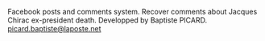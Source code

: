 Facebook posts and comments system.
Recover comments about Jacques Chirac ex-president death.
Developped by Baptiste PICARD.
picard.baptiste@laposte.net
